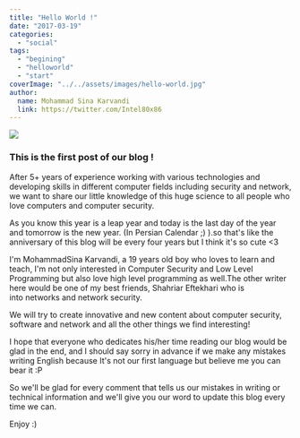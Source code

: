 ```yaml
---
title: "Hello World !"
date: "2017-03-19"
categories: 
  - "social"
tags: 
  - "begining"
  - "helloworld"
  - "start"
coverImage: "../../assets/images/hello-world.jpg"
author:
  name: Mohammad Sina Karvandi
  link: https://twitter.com/Intel80x86
---
```


![](../../assets/images/hello-world.jpg)

### **This is the first post of our blog !**

After 5+ years of experience working with various technologies and developing skills in different computer fields including security and network, we want to share our little knowledge of this huge science to all people who love computers and computer security.

As you know this year is a leap year and today is the last day of the year and tomorrow is the new year. (In Persian Calendar ;) ).so that's like the anniversary of this blog will be every four years but I think it's so cute <3

I'm MohammadSina Karvandi, a 19 years old boy who loves to learn and teach, I'm not only interested in Computer Security and Low Level Programming but also love high level programming as well.The other writer here would be one of my best friends, Shahriar Eftekhari who is into networks and network security.

We will try to create innovative and new content about computer security, software and network and all the other things we find interesting!

I hope that everyone who dedicates his/her time reading our blog would be glad in the end, and I should say sorry in advance if we make any mistakes writing English because It's not our first language but believe me you can bear it :P

So we'll be glad for every comment that tells us our mistakes in writing or technical information and we'll give you our word to update this blog every time we can.

Enjoy :)
